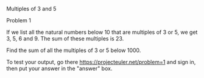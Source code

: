 Multiples of 3 and 5

Problem 1

If we list all the natural numbers below 10 that are multiples of 3 or 5, we get 3, 5, 6 and 9. The sum of these multiples is 23.

Find the sum of all the multiples of 3 or 5 below 1000.

To test your output, go there https://projecteuler.net/problem=1 and sign in, then put your answer in the "answer" box.

